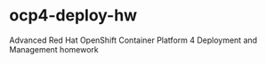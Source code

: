 # ocp4-deploy-hw
Advanced Red Hat OpenShift Container Platform 4 Deployment and Management homework
